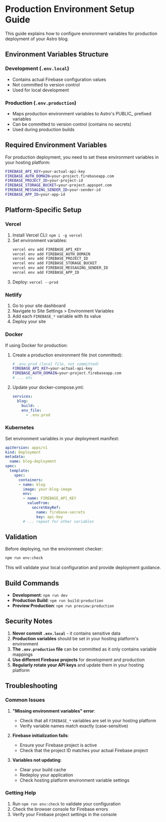 # Production Environment Setup Guide

This guide explains how to configure environment variables for production deployment of your Astro blog.

## Environment Variables Structure

### Development (`.env.local`)
- Contains actual Firebase configuration values
- Not committed to version control
- Used for local development

### Production (`.env.production`)
- Maps production environment variables to Astro's PUBLIC_ prefixed variables
- Can be committed to version control (contains no secrets)
- Used during production builds

## Required Environment Variables

For production deployment, you need to set these environment variables in your hosting platform:

```bash
FIREBASE_API_KEY=your-actual-api-key
FIREBASE_AUTH_DOMAIN=your-project.firebaseapp.com
FIREBASE_PROJECT_ID=your-project-id
FIREBASE_STORAGE_BUCKET=your-project.appspot.com
FIREBASE_MESSAGING_SENDER_ID=your-sender-id
FIREBASE_APP_ID=your-app-id
```

## Platform-Specific Setup

### Vercel

1. Install Vercel CLI: `npm i -g vercel`
2. Set environment variables:
   ```bash
   vercel env add FIREBASE_API_KEY
   vercel env add FIREBASE_AUTH_DOMAIN
   vercel env add FIREBASE_PROJECT_ID
   vercel env add FIREBASE_STORAGE_BUCKET
   vercel env add FIREBASE_MESSAGING_SENDER_ID
   vercel env add FIREBASE_APP_ID
   ```
3. Deploy: `vercel --prod`

### Netlify

1. Go to your site dashboard
2. Navigate to Site Settings > Environment Variables
3. Add each `FIREBASE_*` variable with its value
4. Deploy your site

### Docker

If using Docker for production:

1. Create a production environment file (not committed):
   ```bash
   # .env.prod (local file, not committed)
   FIREBASE_API_KEY=your-actual-api-key
   FIREBASE_AUTH_DOMAIN=your-project.firebaseapp.com
   # ... etc
   ```

2. Update your docker-compose.yml:
   ```yaml
   services:
     blog:
       build: .
       env_file:
         - .env.prod
   ```

### Kubernetes

Set environment variables in your deployment manifest:

```yaml
apiVersion: apps/v1
kind: Deployment
metadata:
  name: blog-deployment
spec:
  template:
    spec:
      containers:
      - name: blog
        image: your-blog-image
        env:
        - name: FIREBASE_API_KEY
          valueFrom:
            secretKeyRef:
              name: firebase-secrets
              key: api-key
        # ... repeat for other variables
```

## Validation

Before deploying, run the environment checker:

```bash
npm run env:check
```

This will validate your local configuration and provide deployment guidance.

## Build Commands

- **Development**: `npm run dev`
- **Production Build**: `npm run build:production`
- **Preview Production**: `npm run preview:production`

## Security Notes

1. **Never commit `.env.local`** - it contains sensitive data
2. **Production variables** should be set in your hosting platform's environment
3. **The `.env.production` file** can be committed as it only contains variable mappings
4. **Use different Firebase projects** for development and production
5. **Regularly rotate your API keys** and update them in your hosting platform

## Troubleshooting

### Common Issues

1. **"Missing environment variables" error**:
   - Check that all `FIREBASE_*` variables are set in your hosting platform
   - Verify variable names match exactly (case-sensitive)

2. **Firebase initialization fails**:
   - Ensure your Firebase project is active
   - Check that the project ID matches your actual Firebase project

3. **Variables not updating**:
   - Clear your build cache
   - Redeploy your application
   - Check hosting platform environment variable settings

### Getting Help

1. Run `npm run env:check` to validate your configuration
2. Check the browser console for Firebase errors
3. Verify your Firebase project settings in the console
